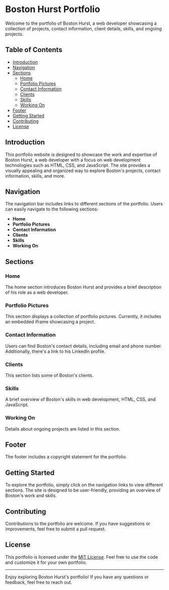 # Boston Hurst Portfolio

Welcome to the portfolio of Boston Hurst, a web developer showcasing a collection of projects, contact information, client details, skills, and ongoing projects.

## Table of Contents

- [Introduction](#introduction)
- [Navigation](#navigation)
- [Sections](#sections)
  - [Home](#home)
  - [Portfolio Pictures](#portfolio-pictures)
  - [Contact Information](#contact-information)
  - [Clients](#clients)
  - [Skills](#skills)
  - [Working On](#working-on)
- [Footer](#footer)
- [Getting Started](#getting-started)
- [Contributing](#contributing)
- [License](#license)

## Introduction

This portfolio website is designed to showcase the work and expertise of Boston Hurst, a web developer with a focus on web development technologies such as HTML, CSS, and JavaScript. The site provides a visually appealing and organized way to explore Boston's projects, contact information, skills, and more.

## Navigation

The navigation bar includes links to different sections of the portfolio. Users can easily navigate to the following sections:
- **Home**
- **Portfolio Pictures**
- **Contact Information**
- **Clients**
- **Skills**
- **Working On**

## Sections

### Home

The home section introduces Boston Hurst and provides a brief description of his role as a web developer.

### Portfolio Pictures

This section displays a collection of portfolio pictures. Currently, it includes an embedded iframe showcasing a project.

### Contact Information

Users can find Boston's contact details, including email and phone number. Additionally, there's a link to his LinkedIn profile.

### Clients

This section lists some of Boston's clients.

### Skills

A brief overview of Boston's skills in web development, HTML, CSS, and JavaScript.

### Working On

Details about ongoing projects are listed in this section.

## Footer

The footer includes a copyright statement for the portfolio.

## Getting Started

To explore the portfolio, simply click on the navigation links to view different sections. The site is designed to be user-friendly, providing an overview of Boston's work and skills.

## Contributing

Contributions to the portfolio are welcome. If you have suggestions or improvements, feel free to submit a pull request.

## License

This portfolio is licensed under the [MIT License](LICENSE). Feel free to use the code and customize it for your own portfolio.

---

Enjoy exploring Boston Hurst's portfolio! If you have any questions or feedback, feel free to reach out.
